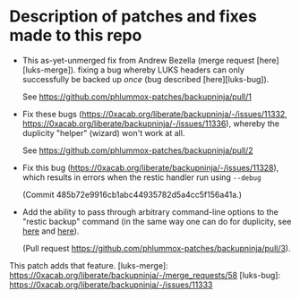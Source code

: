
# Description of patches and fixes made to this repo

- This as-yet-unmerged fix from Andrew Bezella (merge request [here][luks-merge]).
  fixing a bug whereby LUKS headers can only successfully be backed up *once*
  (bug described [here][luks-bug]).

  See <https://github.com/phlummox-patches/backupninja/pull/1>


- Fix these bugs (<https://0xacab.org/liberate/backupninja/-/issues/11332>,
  <https://0xacab.org/liberate/backupninja/-/issues/11336>), whereby the duplicity
  "helper" (wizard) won't work at all.

  See <https://github.com/phlummox-patches/backupninja/pull/2>

- Fix this bug (<https://0xacab.org/liberate/backupninja/-/issues/11328>),
  which results in errors when the restic handler run using `--debug`

  (Commit 485b72e9916cb1abc44935782d5a4cc5f156a41a.)

- Add the ability to pass through arbitrary command-line options to the "restic backup"
  command (in the same way one can do for duplicity, see [here][dup-example-l9] and [here][dup-conf-l8]).

  (Pull request <https://github.com/phlummox-patches/backupninja/pull/3>).

[dup-example-l9]: https://github.com/phlummox-patches/backupninja/blob/backupninja-1.2.1/examples/example.dup#L9
[dup-conf-l8]: https://github.com/phlummox-patches/backupninja/blob/backupninja-1.2.1/handlers/dup.in#L8

This patch adds that feature.
[luks-merge]: https://0xacab.org/liberate/backupninja/-/merge_requests/58
[luks-bug]: https://0xacab.org/liberate/backupninja/-/issues/11333

